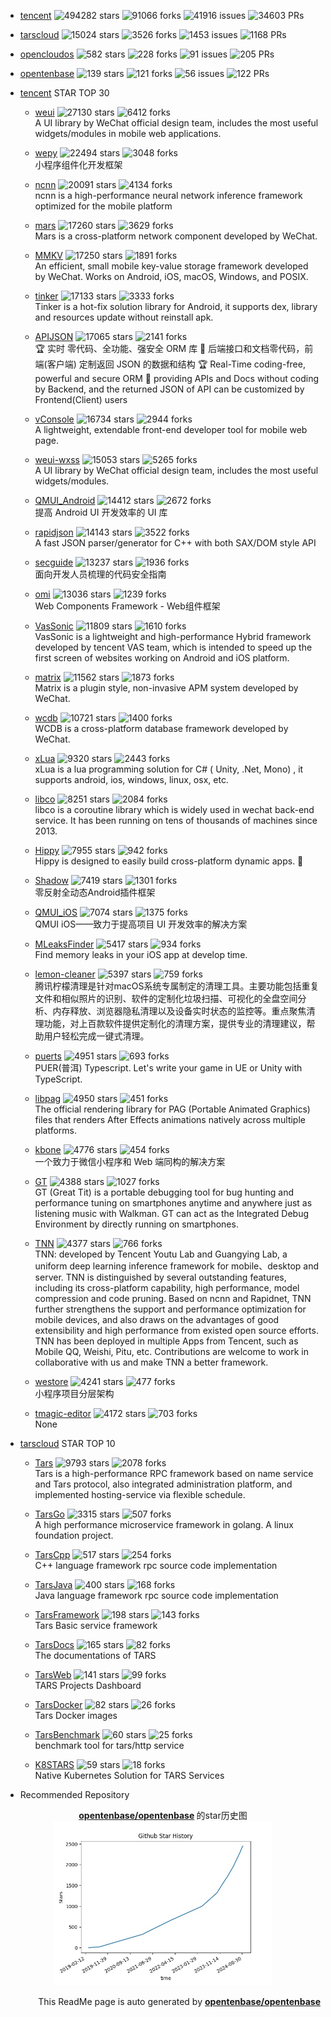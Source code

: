 
+ [tencent](https://github.com/tencent)
![494282 stars](https://img.shields.io/badge/Stars-494282-green)
![91066 forks](https://img.shields.io/badge/Forks-91066-green)
![41916 issues](https://img.shields.io/badge/Issues-41916-green)
![34603 PRs](https://img.shields.io/badge/PRs-34603-green)

+ [tarscloud](https://github.com/tarscloud)
![15024 stars](https://img.shields.io/badge/Stars-15024-green)
![3526 forks](https://img.shields.io/badge/Forks-3526-green)
![1453 issues](https://img.shields.io/badge/Issues-1453-green)
![1168 PRs](https://img.shields.io/badge/PRs-1168-green)

+ [opencloudos](https://github.com/opencloudos)
![582 stars](https://img.shields.io/badge/Stars-582-green)
![228 forks](https://img.shields.io/badge/Forks-228-green)
![91 issues](https://img.shields.io/badge/Issues-91-green)
![205 PRs](https://img.shields.io/badge/PRs-205-green)

+ [opentenbase](https://github.com/opentenbase)
![139 stars](https://img.shields.io/badge/Stars-139-green)
![121 forks](https://img.shields.io/badge/Forks-121-green)
![56 issues](https://img.shields.io/badge/Issues-56-green)
![122 PRs](https://img.shields.io/badge/PRs-122-green)



+ [tencent](https://github.com/tencent) STAR TOP 30
    
    + [weui](https://github.com/tencent/weui) 
    ![27130 stars](https://img.shields.io/badge/Stars-27130-green)
    ![6412 forks](https://img.shields.io/badge/Forks-6412-green)  
    A UI library by WeChat official design team, includes the most useful widgets/modules in mobile web applications.
    
    + [wepy](https://github.com/tencent/wepy) 
    ![22494 stars](https://img.shields.io/badge/Stars-22494-green)
    ![3048 forks](https://img.shields.io/badge/Forks-3048-green)  
    小程序组件化开发框架
    
    + [ncnn](https://github.com/tencent/ncnn) 
    ![20091 stars](https://img.shields.io/badge/Stars-20091-green)
    ![4134 forks](https://img.shields.io/badge/Forks-4134-green)  
    ncnn is a high-performance neural network inference framework optimized for the mobile platform
    
    + [mars](https://github.com/tencent/mars) 
    ![17260 stars](https://img.shields.io/badge/Stars-17260-green)
    ![3629 forks](https://img.shields.io/badge/Forks-3629-green)  
    Mars is a cross-platform network component  developed by WeChat.
    
    + [MMKV](https://github.com/tencent/MMKV) 
    ![17250 stars](https://img.shields.io/badge/Stars-17250-green)
    ![1891 forks](https://img.shields.io/badge/Forks-1891-green)  
    An efficient, small mobile key-value storage framework developed by WeChat. Works on Android, iOS, macOS, Windows, and POSIX.
    
    + [tinker](https://github.com/tencent/tinker) 
    ![17133 stars](https://img.shields.io/badge/Stars-17133-green)
    ![3333 forks](https://img.shields.io/badge/Forks-3333-green)  
    Tinker is a hot-fix solution library for Android, it supports dex, library and resources update without reinstall apk.
    
    + [APIJSON](https://github.com/tencent/APIJSON) 
    ![17065 stars](https://img.shields.io/badge/Stars-17065-green)
    ![2141 forks](https://img.shields.io/badge/Forks-2141-green)  
    🏆 实时 零代码、全功能、强安全 ORM 库 🚀 后端接口和文档零代码，前端(客户端) 定制返回 JSON 的数据和结构 🏆 Real-Time coding-free, powerful and secure ORM 🚀  providing APIs and Docs without coding by Backend, and the returned JSON of API can be customized by Frontend(Client) users
    
    + [vConsole](https://github.com/tencent/vConsole) 
    ![16734 stars](https://img.shields.io/badge/Stars-16734-green)
    ![2944 forks](https://img.shields.io/badge/Forks-2944-green)  
    A lightweight, extendable front-end developer tool for mobile web page.
    
    + [weui-wxss](https://github.com/tencent/weui-wxss) 
    ![15053 stars](https://img.shields.io/badge/Stars-15053-green)
    ![5265 forks](https://img.shields.io/badge/Forks-5265-green)  
    A UI library by WeChat official design team, includes the most useful widgets/modules.
    
    + [QMUI_Android](https://github.com/tencent/QMUI_Android) 
    ![14412 stars](https://img.shields.io/badge/Stars-14412-green)
    ![2672 forks](https://img.shields.io/badge/Forks-2672-green)  
    提高 Android UI 开发效率的 UI 库
    
    + [rapidjson](https://github.com/tencent/rapidjson) 
    ![14143 stars](https://img.shields.io/badge/Stars-14143-green)
    ![3522 forks](https://img.shields.io/badge/Forks-3522-green)  
    A fast JSON parser/generator for C++ with both SAX/DOM style API
    
    + [secguide](https://github.com/tencent/secguide) 
    ![13237 stars](https://img.shields.io/badge/Stars-13237-green)
    ![1936 forks](https://img.shields.io/badge/Forks-1936-green)  
    面向开发人员梳理的代码安全指南
    
    + [omi](https://github.com/tencent/omi) 
    ![13036 stars](https://img.shields.io/badge/Stars-13036-green)
    ![1239 forks](https://img.shields.io/badge/Forks-1239-green)  
    Web Components Framework - Web组件框架
    
    + [VasSonic](https://github.com/tencent/VasSonic) 
    ![11809 stars](https://img.shields.io/badge/Stars-11809-green)
    ![1610 forks](https://img.shields.io/badge/Forks-1610-green)  
    VasSonic is a lightweight and high-performance Hybrid framework developed by tencent VAS team, which is intended to speed up the first screen of websites working on Android and iOS platform. 
    
    + [matrix](https://github.com/tencent/matrix) 
    ![11562 stars](https://img.shields.io/badge/Stars-11562-green)
    ![1873 forks](https://img.shields.io/badge/Forks-1873-green)  
    Matrix is a plugin style, non-invasive APM system developed by WeChat.
    
    + [wcdb](https://github.com/tencent/wcdb) 
    ![10721 stars](https://img.shields.io/badge/Stars-10721-green)
    ![1400 forks](https://img.shields.io/badge/Forks-1400-green)  
    WCDB is a cross-platform database framework developed by WeChat.
    
    + [xLua](https://github.com/tencent/xLua) 
    ![9320 stars](https://img.shields.io/badge/Stars-9320-green)
    ![2443 forks](https://img.shields.io/badge/Forks-2443-green)  
    xLua is a lua programming solution for  C# ( Unity, .Net, Mono) , it supports android, ios, windows, linux, osx, etc.
    
    + [libco](https://github.com/tencent/libco) 
    ![8251 stars](https://img.shields.io/badge/Stars-8251-green)
    ![2084 forks](https://img.shields.io/badge/Forks-2084-green)  
    libco is a coroutine library which is widely used in wechat  back-end service. It has been running on tens of thousands of machines since 2013.
    
    + [Hippy](https://github.com/tencent/Hippy) 
    ![7955 stars](https://img.shields.io/badge/Stars-7955-green)
    ![942 forks](https://img.shields.io/badge/Forks-942-green)  
    Hippy is designed to easily build cross-platform dynamic apps. 👏
    
    + [Shadow](https://github.com/tencent/Shadow) 
    ![7419 stars](https://img.shields.io/badge/Stars-7419-green)
    ![1301 forks](https://img.shields.io/badge/Forks-1301-green)  
    零反射全动态Android插件框架
    
    + [QMUI_iOS](https://github.com/tencent/QMUI_iOS) 
    ![7074 stars](https://img.shields.io/badge/Stars-7074-green)
    ![1375 forks](https://img.shields.io/badge/Forks-1375-green)  
    QMUI iOS——致力于提高项目 UI 开发效率的解决方案
    
    + [MLeaksFinder](https://github.com/tencent/MLeaksFinder) 
    ![5417 stars](https://img.shields.io/badge/Stars-5417-green)
    ![934 forks](https://img.shields.io/badge/Forks-934-green)  
    Find memory leaks in your iOS app at develop time.
    
    + [lemon-cleaner](https://github.com/tencent/lemon-cleaner) 
    ![5397 stars](https://img.shields.io/badge/Stars-5397-green)
    ![759 forks](https://img.shields.io/badge/Forks-759-green)  
    腾讯柠檬清理是针对macOS系统专属制定的清理工具。主要功能包括重复文件和相似照片的识别、软件的定制化垃圾扫描、可视化的全盘空间分析、内存释放、浏览器隐私清理以及设备实时状态的监控等。重点聚焦清理功能，对上百款软件提供定制化的清理方案，提供专业的清理建议，帮助用户轻松完成一键式清理。
    
    + [puerts](https://github.com/tencent/puerts) 
    ![4951 stars](https://img.shields.io/badge/Stars-4951-green)
    ![693 forks](https://img.shields.io/badge/Forks-693-green)  
    PUER(普洱) Typescript. Let's write your game in UE or Unity with TypeScript.
    
    + [libpag](https://github.com/tencent/libpag) 
    ![4950 stars](https://img.shields.io/badge/Stars-4950-green)
    ![451 forks](https://img.shields.io/badge/Forks-451-green)  
    The official rendering library for PAG (Portable Animated Graphics) files that renders After Effects animations natively across multiple platforms.
    
    + [kbone](https://github.com/tencent/kbone) 
    ![4776 stars](https://img.shields.io/badge/Stars-4776-green)
    ![454 forks](https://img.shields.io/badge/Forks-454-green)  
    一个致力于微信小程序和 Web 端同构的解决方案
    
    + [GT](https://github.com/tencent/GT) 
    ![4388 stars](https://img.shields.io/badge/Stars-4388-green)
    ![1027 forks](https://img.shields.io/badge/Forks-1027-green)  
    GT (Great Tit) is a portable debugging tool for bug hunting and performance tuning on smartphones anytime and anywhere just as listening music with Walkman. GT can act as the Integrated Debug Environment by directly running on smartphones.
    
    + [TNN](https://github.com/tencent/TNN) 
    ![4377 stars](https://img.shields.io/badge/Stars-4377-green)
    ![766 forks](https://img.shields.io/badge/Forks-766-green)  
    TNN: developed by Tencent Youtu Lab and Guangying Lab, a uniform deep learning inference framework for mobile、desktop and server. TNN is distinguished by several outstanding features, including its cross-platform capability, high performance, model compression and code pruning. Based on ncnn and Rapidnet, TNN further strengthens the support and performance optimization for mobile devices, and also draws on the advantages of good extensibility and high performance from existed open source efforts. TNN has been deployed in multiple Apps from Tencent, such as Mobile QQ, Weishi, Pitu, etc. Contributions are welcome to work in collaborative with us and make TNN a better framework. 
    
    + [westore](https://github.com/tencent/westore) 
    ![4241 stars](https://img.shields.io/badge/Stars-4241-green)
    ![477 forks](https://img.shields.io/badge/Forks-477-green)  
    小程序项目分层架构
    
    + [tmagic-editor](https://github.com/tencent/tmagic-editor) 
    ![4172 stars](https://img.shields.io/badge/Stars-4172-green)
    ![703 forks](https://img.shields.io/badge/Forks-703-green)  
    None
    

+ [tarscloud](https://github.com/tarscloud) STAR TOP 10
    
    + [Tars](https://github.com/tarscloud/Tars) 
    ![9793 stars](https://img.shields.io/badge/Stars-9793-green)
    ![2078 forks](https://img.shields.io/badge/Forks-2078-green)  
    Tars is a high-performance RPC framework based on name service and Tars protocol, also integrated administration platform, and implemented hosting-service via flexible schedule.
    
    + [TarsGo](https://github.com/tarscloud/TarsGo) 
    ![3315 stars](https://img.shields.io/badge/Stars-3315-green)
    ![507 forks](https://img.shields.io/badge/Forks-507-green)  
    A  high performance microservice  framework  in golang. A linux foundation project.
    
    + [TarsCpp](https://github.com/tarscloud/TarsCpp) 
    ![517 stars](https://img.shields.io/badge/Stars-517-green)
    ![254 forks](https://img.shields.io/badge/Forks-254-green)  
    C++ language framework rpc source code implementation
    
    + [TarsJava](https://github.com/tarscloud/TarsJava) 
    ![400 stars](https://img.shields.io/badge/Stars-400-green)
    ![168 forks](https://img.shields.io/badge/Forks-168-green)  
    Java language framework rpc source code implementation
    
    + [TarsFramework](https://github.com/tarscloud/TarsFramework) 
    ![198 stars](https://img.shields.io/badge/Stars-198-green)
    ![143 forks](https://img.shields.io/badge/Forks-143-green)  
    Tars Basic service framework
    
    + [TarsDocs](https://github.com/tarscloud/TarsDocs) 
    ![165 stars](https://img.shields.io/badge/Stars-165-green)
    ![82 forks](https://img.shields.io/badge/Forks-82-green)  
    The documentations of TARS
    
    + [TarsWeb](https://github.com/tarscloud/TarsWeb) 
    ![141 stars](https://img.shields.io/badge/Stars-141-green)
    ![99 forks](https://img.shields.io/badge/Forks-99-green)  
    TARS Projects Dashboard
    
    + [TarsDocker](https://github.com/tarscloud/TarsDocker) 
    ![82 stars](https://img.shields.io/badge/Stars-82-green)
    ![26 forks](https://img.shields.io/badge/Forks-26-green)  
    Tars Docker  images
    
    + [TarsBenchmark](https://github.com/tarscloud/TarsBenchmark) 
    ![60 stars](https://img.shields.io/badge/Stars-60-green)
    ![25 forks](https://img.shields.io/badge/Forks-25-green)  
    benchmark tool for tars/http service
    
    + [K8STARS](https://github.com/tarscloud/K8STARS) 
    ![59 stars](https://img.shields.io/badge/Stars-59-green)
    ![18 forks](https://img.shields.io/badge/Forks-18-green)  
    Native Kubernetes  Solution for TARS Services
    


+ Recommended Repository  
<p align="center">
      <strong>
        <a href="https://github.com/opentenbase/opentenbase" target="_blank">opentenbase/opentenbase</a>
      </strong>  的star历史图
  <br>
  <img src="https://raw.githubusercontent.com/ButterAndButterfly/GithubTools/master/data/stars_history.jpg" width="350px"></img>    
</p>

<p align="right">
      This ReadMe page is auto generated by 
      <strong>
        <a href="https://github.com/opentenbase/opentenbase" target="_blank">opentenbase/opentenbase</a><br>
      </strong>   
</p>